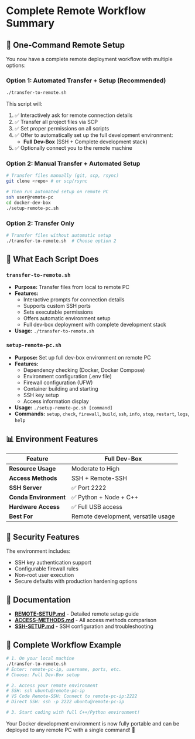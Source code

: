 # Complete Remote Workflow Summary

## 🚀 One-Command Remote Setup

You now have a complete remote deployment workflow with multiple options:

### Option 1: Automated Transfer + Setup (Recommended)
```bash
./transfer-to-remote.sh
```
This script will:
1. ✅ Interactively ask for remote connection details
2. ✅ Transfer all project files via SCP
3. ✅ Set proper permissions on all scripts
4. ✅ Offer to automatically set up the full development environment:
   - **Full Dev-Box** (SSH + Complete development stack)
5. ✅ Optionally connect you to the remote machine

### Option 2: Manual Transfer + Automated Setup
```bash
# Transfer files manually (git, scp, rsync)
git clone <repo> # or scp/rsync

# Then run automated setup on remote PC
ssh user@remote-pc
cd docker-dev-box
./setup-remote-pc.sh
```

### Option 2: Transfer Only
```bash
# Transfer files without automatic setup
./transfer-to-remote.sh  # Choose option 2
```

## 🎯 What Each Script Does

### `transfer-to-remote.sh`
- **Purpose:** Transfer files from local to remote PC
- **Features:**
  - Interactive prompts for connection details
  - Supports custom SSH ports
  - Sets executable permissions
  - Offers automatic environment setup
  - Full dev-box deployment with complete development stack
- **Usage:** `./transfer-to-remote.sh`

### `setup-remote-pc.sh`
- **Purpose:** Set up full dev-box environment on remote PC
- **Features:**
  - Dependency checking (Docker, Docker Compose)
  - Environment configuration (.env file)
  - Firewall configuration (UFW)
  - Container building and starting
  - SSH key setup
  - Access information display
- **Usage:** `./setup-remote-pc.sh [command]`
- **Commands:** `setup`, `check`, `firewall`, `build`, `ssh`, `info`, `stop`, `restart`, `logs`, `help`

## 📊 Environment Features

| Feature | Full Dev-Box |
|---------|-------------|
| **Resource Usage** | Moderate to High |
| **Access Methods** | SSH + Remote-SSH |
| **SSH Server** | ✅ Port 2222 |
| **Conda Environment** | ✅ Python + Node + C++ |
| **Hardware Access** | ✅ Full USB access |
| **Best For** | Remote development, versatile usage |

## 🔐 Security Features

The environment includes:
- SSH key authentication support
- Configurable firewall rules
- Non-root user execution
- Secure defaults with production hardening options

## 📖 Documentation

- **[REMOTE-SETUP.md](REMOTE-SETUP.md)** - Detailed remote setup guide
- **[ACCESS-METHODS.md](ACCESS-METHODS.md)** - All access methods comparison
- **[SSH-SETUP.md](SSH-SETUP.md)** - SSH configuration and troubleshooting
## 🎉 Complete Workflow Example

```bash
# 1. On your local machine
./transfer-to-remote.sh
# Enter: remote-pc-ip, username, ports, etc.
# Choose: Full Dev-Box setup

# 2. Access your remote environment
# SSH: ssh ubuntu@remote-pc-ip
# VS Code Remote-SSH: Connect to remote-pc-ip:2222
# Direct SSH: ssh -p 2222 ubuntu@remote-pc-ip

# 3. Start coding with full C++/Python environment!
```

Your Docker development environment is now fully portable and can be deployed to any remote PC with a single command! 🚀
